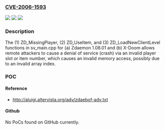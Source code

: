 ### [CVE-2006-1593](https://cve.mitre.org/cgi-bin/cvename.cgi?name=CVE-2006-1593)
![](https://img.shields.io/static/v1?label=Product&message=n%2Fa&color=blue)
![](https://img.shields.io/static/v1?label=Version&message=n%2Fa&color=blue)
![](https://img.shields.io/static/v1?label=Vulnerability&message=n%2Fa&color=brighgreen)

### Description

The (1) ZD_MissingPlayer, (2) ZD_UseItem, and (3) ZD_LoadNewClientLevel functions in sv_main.cpp for (a) Zdaemon 1.08.01 and (b) X-Doom allows remote attackers to cause a denial of service (crash) via an invalid player slot or item number, which causes an invalid memory access, possibly due to an invalid array index.

### POC

#### Reference
- http://aluigi.altervista.org/adv/zdaebof-adv.txt

#### Github
No PoCs found on GitHub currently.

